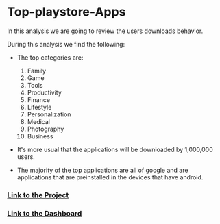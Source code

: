 # Top-playstore-Apps

In this analysis we are going to review the users downloads behavior.

During this analysis we find the following: 

* The top categories are:
    1. Family
    2. Game
    3. Tools
    4. Productivity
    5. Finance
    6. Lifestyle
    7. Personalization
    8. Medical
    9. Photography
    10. Business

* It's more usual that the applications will be downloaded by 1,000,000 users. 

* The majority of the top applications are all of google and are applications that are preinstalled in the devices that have android.

### [Link to the Project](https://github.com/PPJQ/Top-playstore-Apps/blob/main/Playstore%20apps.ipynb)

### [Link to the Dashboard](https://public.tableau.com/app/profile/jos.jim.nez6777/viz/Tableau-Dashboard_17229825302340/UsersInstallsBehabiour?publish=yes)

